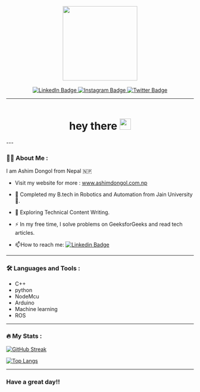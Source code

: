<div id="header" align="center">
  <img src="https://media.giphy.com/media/JCPMBYYdzSpvMEjfbm/giphy.gif" width="200"/>
</div>
<br>
<div id="badges"  align="center">
  <a href="https://www.linkedin.com/in/ashimdongol">
    <img src="https://img.shields.io/badge/LinkedIn-blue?style=for-the-badge&logo=linkedin&logoColor=white" alt="LinkedIn Badge"/>
  </a>
  <a href="https://www.instagram.com/iam_ashimdongol/">
    <img src="https://img.shields.io/badge/Instagram-grey?style=for-the-badge&logo=instagram&logoColor=white" alt="Instagram Badge"/>
  </a>
  <a href="https://twitter.com/AshimDongol2">
    <img src="https://img.shields.io/badge/Twitter-blue?style=for-the-badge&logo=twitter&logoColor=white" alt="Twitter Badge"/>
  </a>
  <br>
  <hr>
  <img src="https://komarev.com/ghpvc/?username=AshimD1&style=flat-square&color=blue" alt="" />
  <h1>
  hey there
  <img src="https://media.giphy.com/media/hvRJCLFzcasrR4ia7z/giphy.gif" width="30px"/>
</h1>
</div>
---

### :man_technologist: About Me :
I am Ashim Dongol from Nepal :nepal:

- Visit my website for more : www.ashimdongol.com.np

- :telescope: Completed my B.tech in  Robotics and Automation from Jain University :robot:.

- :seedling: Exploring Technical Content Writing.

- :zap: In my free time, I solve problems on GeeksforGeeks and read tech articles.

- :mailbox:How to reach me:  [![Linkedin Badge](https://img.shields.io/badge/-Ashim-blue?style=flat&logo=Linkedin&logoColor=white)](www.linkedin.com/in/ashimdongol/)

---
### :hammer_and_wrench: Languages and Tools :

- C++
- python
- NodeMcu
- Arduino
- Machine learning
- ROS

---

### :fire: My Stats :

[![GitHub Streak](http://github-readme-streak-stats.herokuapp.com?user=AshimD1&theme=dark&background=000000)](https://git.io/streak-stats)

[![Top Langs](https://github-readme-stats.vercel.app/api/top-langs/?username=AshimD1&layout=compact&theme=vision-friendly-dark)](https://github.com/anuraghazra/github-readme-stats)

---
### Have a great day!!

